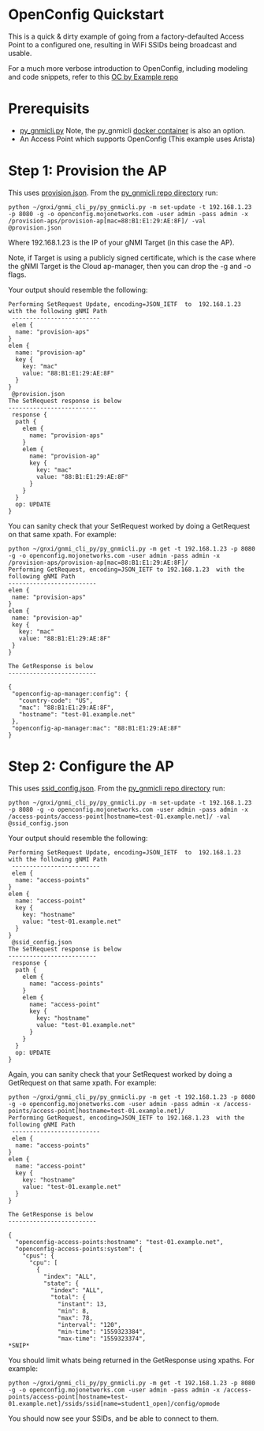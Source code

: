 # OpenConfig Quickstart
This is a quick & dirty example of going from a factory-defaulted
Access Point to a configured one, resulting in WiFi SSIDs being
broadcast and usable.

For a much more verbose introduction to OpenConfig, including
 modeling and code snippets, refer to this [OC by Example repo](https://github.com/mike-albano/wlpc-ocapi)

# Prerequisits
* [py_gnmicli.py](https://github.com/google/gnxi/tree/master/gnmi_cli_py)
Note, the py_gnmicli [docker container](https://github.com/google/gnxi/tree/master/gnmi_cli_py#docker)
 is also an option.
* An Access Point which supports OpenConfig (This example uses Arista)

# Step 1: Provision the AP
This uses [provision.json](./jsons/provision.json).
From the [py_gnmicli repo directory](https://github.com/google/gnxi/tree/master/gnmi_cli_py) run:
```
python ~/gnxi/gnmi_cli_py/py_gnmicli.py -m set-update -t 192.168.1.23 -p 8080 -g -o openconfig.mojonetworks.com -user admin -pass admin -x /provision-aps/provision-ap[mac=88:B1:E1:29:AE:8F]/ -val @provision.json
```
Where 192.168.1.23 is the IP of your gNMI Target (in this case the AP).

Note, if Target is using a publicly signed certificate, which is the
 case where the gNMI Target is the Cloud ap-manager, then you can drop
 the -g and -o flags.

Your output should resemble the following:
```
Performing SetRequest Update, encoding=JSON_IETF  to  192.168.1.23  with the following gNMI Path
 -------------------------
 elem {
  name: "provision-aps"
}
elem {
  name: "provision-ap"
  key {
    key: "mac"
    value: "88:B1:E1:29:AE:8F"
  }
}
 @provision.json
The SetRequest response is below
-------------------------
 response {
  path {
    elem {
      name: "provision-aps"
    }
    elem {
      name: "provision-ap"
      key {
        key: "mac"
        value: "88:B1:E1:29:AE:8F"
      }
    }
  }
  op: UPDATE
}
```
You can sanity check that your SetRequest worked by doing a GetRequest
 on that same xpath. For example:
 ```
 python ~/gnxi/gnmi_cli_py/py_gnmicli.py -m get -t 192.168.1.23 -p 8080 -g -o openconfig.mojonetworks.com -user admin -pass admin -x /provision-aps/provision-ap[mac=88:B1:E1:29:AE:8F]/
 Performing GetRequest, encoding=JSON_IETF to 192.168.1.23  with the following gNMI Path
 -------------------------
 elem {
  name: "provision-aps"
}
elem {
  name: "provision-ap"
  key {
    key: "mac"
    value: "88:B1:E1:29:AE:8F"
  }
}

The GetResponse is below
-------------------------

{
  "openconfig-ap-manager:config": {
    "country-code": "US",
    "mac": "88:B1:E1:29:AE:8F",
    "hostname": "test-01.example.net"
  },
  "openconfig-ap-manager:mac": "88:B1:E1:29:AE:8F"
}
```

# Step 2: Configure the AP
This uses [ssid_config.json](./jsons/ssid_config.json).
From the [py_gnmicli repo directory](https://github.com/google/gnxi/tree/master/gnmi_cli_py) run:
```
python ~/gnxi/gnmi_cli_py/py_gnmicli.py -m set-update -t 192.168.1.23 -p 8080 -g -o openconfig.mojonetworks.com -user admin -pass admin -x /access-points/access-point[hostname=test-01.example.net]/ -val @ssid_config.json
```
Your output should resemble the following:
```
Performing SetRequest Update, encoding=JSON_IETF  to  192.168.1.23  with the following gNMI Path
 -------------------------
 elem {
  name: "access-points"
}
elem {
  name: "access-point"
  key {
    key: "hostname"
    value: "test-01.example.net"
  }
}
 @ssid_config.json
The SetRequest response is below
-------------------------
 response {
  path {
    elem {
      name: "access-points"
    }
    elem {
      name: "access-point"
      key {
        key: "hostname"
        value: "test-01.example.net"
      }
    }
  }
  op: UPDATE
}
```
Again, you can sanity check that your SetRequest worked by doing a GetRequest
 on that same xpath. For example:
```
python ~/gnxi/gnmi_cli_py/py_gnmicli.py -m get -t 192.168.1.23 -p 8080 -g -o openconfig.mojonetworks.com -user admin -pass admin -x /access-points/access-point[hostname=test-01.example.net]/
Performing GetRequest, encoding=JSON_IETF to 192.168.1.23  with the following gNMI Path
 -------------------------
 elem {
  name: "access-points"
}
elem {
  name: "access-point"
  key {
    key: "hostname"
    value: "test-01.example.net"
  }
}

The GetResponse is below
-------------------------

{
  "openconfig-access-points:hostname": "test-01.example.net",
  "openconfig-access-points:system": {
    "cpus": {
      "cpu": [
        {
          "index": "ALL",
          "state": {
            "index": "ALL",
            "total": {
              "instant": 13,
              "min": 8,
              "max": 78,
              "interval": "120",
              "min-time": "1559323384",
              "max-time": "1559323374",
*SNIP*
```
You should limit whats being returned in the GetResponse using xpaths.
 For example:
```
python ~/gnxi/gnmi_cli_py/py_gnmicli.py -m get -t 192.168.1.23 -p 8080 -g -o openconfig.mojonetworks.com -user admin -pass admin -x /access-points/access-point[hostname=test-01.example.net]/ssids/ssid[name=student1_open]/config/opmode
```
You should now see your SSIDs, and be able to connect to them.
